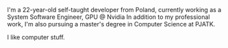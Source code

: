 I'm a 22-year-old self-taught developer from Poland, currently working as a System Software Engineer, GPU @ Nvidia In addition to my professional work, I'm also pursuing a master's degree in Computer Science at PJATK.

I like computer stuff.
